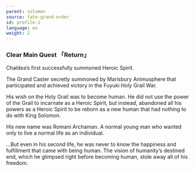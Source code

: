 ```yaml
---
parent: solomon
source: fate-grand-order
id: profile-2
language: en
weight: 2
---
```


### Clear Main Quest 「Return」

Chaldea’s first successfully summoned Heroic Spirit.

The Grand Caster secretly summoned by Marisbury Animusphere that participated and achieved victory in the Fuyuki Holy Grail War.

His wish on the Holy Grail was to become human.
He did not use the power of the Grail to incarnate as a Heroic Spirit, but instead, abandoned all his powers as a Heroic Spirit to be reborn as a new human that had nothing to do with King Solomon.

His new name was Romani Archaman.
A normal young man who wanted only to live a normal life as an individual.

…But even in his second life, he was never to know the happiness and fulfillment that came with being human.
The vision of humanity’s destined end, which he glimpsed right before becoming human, stole away all of his freedom.
